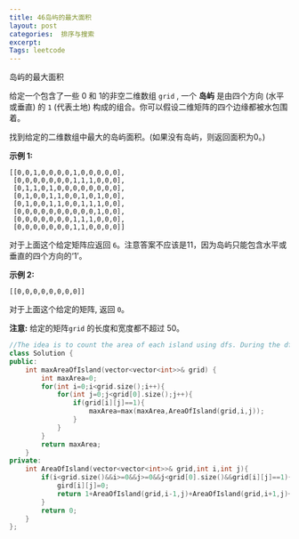 ```yaml
---
title: 46岛屿的最大面积
layout: post
categories:  排序与搜索
excerpt: 
Tags: leetcode
---
```


岛屿的最大面积

给定一个包含了一些 0 和 1的非空二维数组 `grid` , 一个 **岛屿** 是由四个方向 (水平或垂直) 的 `1` (代表土地) 构成的组合。你可以假设二维矩阵的四个边缘都被水包围着。

找到给定的二维数组中最大的岛屿面积。(如果没有岛屿，则返回面积为0。)

**示例 1:**

```
[[0,0,1,0,0,0,0,1,0,0,0,0,0],
 [0,0,0,0,0,0,0,1,1,1,0,0,0],
 [0,1,1,0,1,0,0,0,0,0,0,0,0],
 [0,1,0,0,1,1,0,0,1,0,1,0,0],
 [0,1,0,0,1,1,0,0,1,1,1,0,0],
 [0,0,0,0,0,0,0,0,0,0,1,0,0],
 [0,0,0,0,0,0,0,1,1,1,0,0,0],
 [0,0,0,0,0,0,0,1,1,0,0,0,0]]
```

对于上面这个给定矩阵应返回 `6`。注意答案不应该是11，因为岛屿只能包含水平或垂直的四个方向的‘1’。

**示例 2:**

```
[[0,0,0,0,0,0,0,0]]
```

对于上面这个给定的矩阵, 返回 `0`。

**注意:** 给定的矩阵`grid` 的长度和宽度都不超过 50。

```c++
//The idea is to count the area of each island using dfs. During the dfs, we set the value of each point in the island to 0. The time complexity is O(mn).
class Solution {
public:
    int maxAreaOfIsland(vector<vector<int>>& grid) {
        int maxArea=0;
        for(int i=0;i<grid.size();i++){
            for(int j=0;j<grid[0].size();j++){
                if(grid[i][j]==1){
                    maxArea=max(maxArea,AreaOfIsland(grid,i,j));
                }
            }
        }
        return maxArea;
    }
private:
    int AreaOfIsland(vector<vector<int>>& grid,int i,int j){
        if(i<grid.size()&&i>=0&&j>=0&&j<grid[0].size()&&grid[i][j]==1){
            gird[i][j]=0;
            return 1+AreaOfIsland(grid,i-1,j)+AreaOfIsland(grid,i+1,j)+AreaOfIsland(grid,i,j-1)+AreaOfIsland(grid,i,j+1);
        }
        return 0;
    }
};
```

